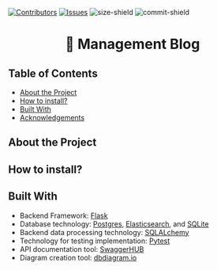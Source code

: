 [![Contributors][contributors-shield]][contributors-url]
[![Issues][issues-shield]][issues-url]
![size-shield]
![commit-shield]

<p align="center">
  <h1 align="center">📄 Management Blog</h1>
</p>

## Table of Contents

* [About the Project](#about-the-project)
* [How to install?](#how-to-install)
* [Built With](#built-with)
* [Acknowledgements](#acknowledgements)

## About the Project

## How to install?

## Built With

* Backend Framework: [Flask](https://flask.palletsprojects.com/)
* Database technology: [Postgres](https://www.postgresql.org/), [Elasticsearch](https://www.elastic.co/pt/elasticsearch), and [SQLite](https://www.sqlite.org/)
* Backend data processing technology: [SQLALchemy](https://docs.sqlalchemy.org/)
* Technology for testing implementation: [Pytest](https://docs.pytest.org/en/stable/)
* API documentation tool: [SwaggerHUB](https://swagger.io/tools/swaggerhub/)
* Diagram creation tool: [dbdiagram.io](https://dbdiagram.io/)

[contributors-shield]: https://img.shields.io/github/contributors/viniciusperrone/management-blog?style=flat-square
[contributors-url]: https://github.com/viniciusperrone/management-blog/graphs/contributors

[issues-shield]: https://img.shields.io/github/issues/viniciusperrone/management-blog?style=flat-square
[issues-url]: https://github.com/viniciusperrone/management-blog/issues

[size-shield]: https://img.shields.io/github/repo-size/viniciusperrone/management-blog?style=flat-square

[commit-shield]: https://img.shields.io/github/last-commit/viniciusperrone/management-blog?style=flat-square
